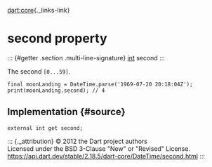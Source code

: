 [dart:core](../../dart-core/dart-core-library){._links-link}

second property
===============

::: {#getter .section .multi-line-signature}
[int](../int-class) second
:::

The second `[0...59]`.

``` {.language-dart data-language="dart"}
final moonLanding = DateTime.parse('1969-07-20 20:18:04Z');
print(moonLanding.second); // 4
```

Implementation {#source}
--------------

``` {.language-dart data-language="dart"}
external int get second;
```

::: {._attribution}
© 2012 the Dart project authors\
Licensed under the BSD 3-Clause \"New\" or \"Revised\" License.\
<https://api.dart.dev/stable/2.18.5/dart-core/DateTime/second.html>
:::
